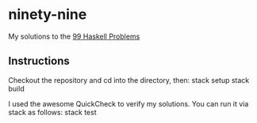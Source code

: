 # ninety-nine
My solutions to the [99 Haskell Problems](https://wiki.haskell.org/99_questions)

## Instructions

Checkout the repository and cd into the directory, then:
    stack setup
    stack build

I used the awesome QuickCheck to verify my solutions. You can run it via stack as follows:
    stack test
